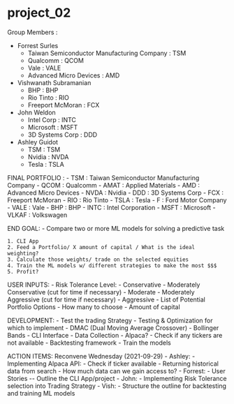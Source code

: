 # project_02

Group Members :

- Forrest Surles
	- Taiwan Semiconductor Manufacturing Company  : TSM
	- Qualcomm  : QCOM
	- Vale  : VALE
	- Advanced Micro Devices  : AMD
- Vishwanath Subramanian 
	- BHP  : BHP
	- Rio Tinto  : RIO
	- Freeport McMoran  : FCX
- John Weldon
	- Intel Corp  : INTC
	- Microsoft  : MSFT
	- 3D Systems Corp  : DDD
- Ashley Guidot
	- TSM  : TSM
	- Nvidia  : NVDA
	- Tesla  : TSLA

FINAL PORTFOLIO :
	- TSM   : Taiwan Semiconductor Manufacturing Company
	- QCOM  : Qualcomm
	- AMAT  : Applied Materials
	- AMD   : Advanced Micro Devices
	- NVDA  : Nvidia
	- DDD   : 3D Systems Corp
	- FCX   : Freeport McMoran
	- RIO   : Rio Tinto
	- TSLA  : Tesla
	- F     : Ford Motor Company
	- VALE  : Vale
	- BHP   : BHP
	- INTC  : Intel Corporation
	- MSFT  : Microsoft
	- VLKAF : Volkswagen

END GOAL:
	- Compare two or more ML models for solving a predictive task 

	1. CLI App
	2. Feed a Portfolio/ X amount of capital / What is the ideal weighting?
	3. Calculate those weights/ trade on the selected equities
	4. Train the ML models w/ different strategies to make the most $$$
	5. Profit?

USER INPUTS:
	- Risk Tolerance Level:
		- Conservative
		- Moderately Conservative (cut for time if necessary)
		- Moderate
		- Moderately Aggressive (cut for time if necessary)
		- Aggressive
	- List of Potential Portfolio Options
	- How many to choose
	- Amount of capital
	
DEVELOPMENT:
	- Test the trading Strategy - Testing & Optimization for which to implement
		- DMAC (Dual Moving Average Crossover)
		- Bollinger Bands
	- CLI Interface
	- Data Collection
		- Alpaca? 
		- Check if any tickers are not available
	- Backtesting framework
	- Train the models

ACTION ITEMS: Reconvene Wednesday (2021-09-29)
	- Ashley:
		- Implementing Alpaca API:
			- Check if ticker available
			- Returning historical data from search
			- How much data can we gain access to?
	- Forrest:
		- User Stories -- Outline the CLI App/project
	- John:
		- Implementing Risk Tolerance selection into Trading Strategy
	- Vish:
		- Structure the outline for backtesting and training ML models		
